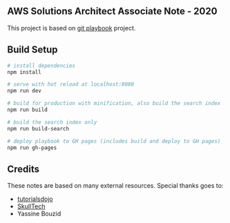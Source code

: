 
## AWS Solutions Architect Associate Note - 2020
This project is based on [git playbook](https://github.com/thomasreinecke/git-playbook) project.

## Build Setup

``` bash
# install dependencies
npm install

# serve with hot reload at localhost:8080
npm run dev

# build for production with minification, also build the search index
npm run build

# build the search index only
npm run build-search

# deploy playbook to GH pages (includes build and deploy to GH pages)
npm run gh-pages
```

## Credits
These notes are based on many external resources. Special thanks goes to:
* [tutorialsdojo](https://tutorialsdojo.com)
* [SkullTech](https://github.com/SkullTech/aws-solutions-architect-associate-notes)
* Yassine Bouzid
